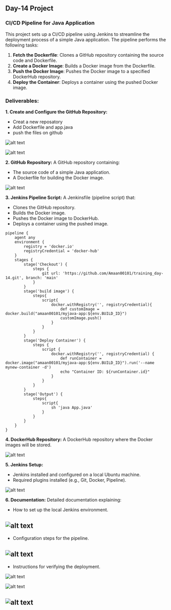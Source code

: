 ## Day-14 Project

### CI/CD Pipeline for Java Application

This project sets up a CI/CD pipeline using Jenkins to streamline the deployment process of a simple Java application. The pipeline performs the following tasks:

1. **Fetch the Dockerfile**: Clones a GitHub repository containing the source code and Dockerfile.
2. **Create a Docker Image**: Builds a Docker image from the Dockerfile.
3. **Push the Docker Image**: Pushes the Docker image to a specified DockerHub repository.
4. **Deploy the Container**: Deploys a container using the pushed Docker image.

### Deliverables:

**1. Create and Configure the GitHub Repository:**
+ Creat a new reposatory
+ Add Dockerfile and app.java
+ push the files on github

![alt text](<images/Screenshot from 2024-07-29 16-07-19.png>)

![alt text](<images/Screenshot from 2024-07-29 16-19-47.png>)


**2. GitHub Repository:** A GitHub repository containing:
+ The source code of a simple Java application.
+ A Dockerfile for building the Docker image.

![alt text](<images/Screenshot from 2024-07-30 15-25-04.png>)


**3. Jenkins Pipeline Script:** A Jenkinsfile (pipeline script) that:
+ Clones the GitHub repository.
+ Builds the Docker image.
+ Pushes the Docker image to DockerHub.
+ Deploys a container using the pushed image.
```shell
pipeline {
    agent any
    environment {
        registry = 'docker.io'  
        registryCredential = 'docker-hub' 
    }
    stages {
        stage('Checkout') {
            steps {
                git url: 'https://github.com/Amaan00101/training_day-14.git', branch: 'main'
            }
        }
        stage('build image') {
            steps{
                script{
                    docker.withRegistry('', registryCredential){
                        def customImage = docker.build("amaan00101/myjava-app:${env.BUILD_ID}")
                        customImage.push()
                    }
                }
            }
        }
        stage('Deploy Container') {
            steps {
                script {
                    docker.withRegistry('', registryCredential) {
                        def runContainer = docker.image("amaan00101/myjava-app:${env.BUILD_ID}").run('--name mynew-container -d')
                        echo "Container ID: ${runContainer.id}"
                    }
                }
            }
        }
        stage('Output') {
            steps{
                script{
                    sh 'java App.java'
                }
            }
        }
    }
}
```

**4. DockerHub Repository:** A DockerHub repository where the Docker images will be stored.

![alt text](<images/Screenshot from 2024-07-30 15-17-44.png>)


**5. Jenkins Setup:**
+ Jenkins installed and configured on a local Ubuntu machine.
+ Required plugins installed (e.g., Git, Docker, Pipeline).

![alt text](<images/Screenshot from 2024-07-29 16-45-50.png>)


**6. Documentation:** Detailed documentation explaining:

+ How to set up the local Jenkins environment.

![alt text](<images/Screenshot from 2024-07-29 16-46-53.png>)
---

+ Configuration steps for the pipeline.

![alt text](<images/Screenshot from 2024-07-29 17-17-29.png>)
---

+ Instructions for verifying the deployment.

![alt text](<images/Screenshot from 2024-07-29 17-15-45.png>)

![alt text](<images/Screenshot from 2024-07-29 17-16-45.png>)

![alt text](<images/Screenshot from 2024-07-29 17-23-31.png>)
---
